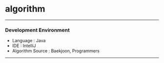 # algorithm

---
### Development Environment

- Language : Java
- IDE : IntelliJ
- Algorithm Source : Baekjoon, Programmers

---



